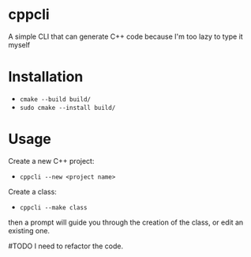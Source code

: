 # cppcli
A simple CLI that can generate C++ code because I'm too lazy to type it myself

# Installation
* `cmake --build build/`
* `sudo cmake --install build/`

# Usage
Create a new C++ project:

* `cppcli --new <project name>`

Create a class:

* `cppcli --make class`

then a prompt will guide you through the creation of the class, or edit an existing one.

#TODO
I need to refactor the code.
